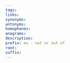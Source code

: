 ```yaml
---
tags: 
links: 
synonyms: 
antonyms: 
homophones: 
anagrams: 
description: 
prefix: ex - not or out of
root: 
suffix:
---
```

